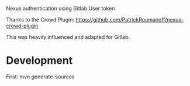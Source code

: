 Nexus authentication using Gitlab User token


Thanks to the Crowd Plugin:
https://github.com/PatrickRoumanoff/nexus-crowd-plugin

This was heavily influenced and adapted for Gitlab.


# Development

First: mvn generate-sources

